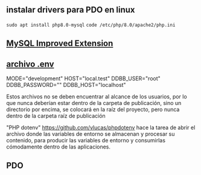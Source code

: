 
## instalar drivers para PDO en linux
``` sudo apt install php8.0-mysql ```
``` code /etc/php/8.0/apache2/php.ini ```


## [MySQL Improved Extension](https://www.php.net/manual/es/book.mysqli.php)



## [archivo .env](https://desarrolloweb.com/articulos/variables-entorno-php-env.html)
MODE="development"
HOST="local.test"
DDBB_USER="root"
DDBB_PASSWORD=""
DDBB_HOST="localhost"

Estos archivos no se deben encuentrar al alcance de los usuarios, por lo que nunca deberían estar dentro de la carpeta de publicación, sino un directorio por encima, se colocará en la raíz del proyecto, pero nunca dentro de la carpeta raíz de publicación

"PHP dotenv" https://github.com/vlucas/phpdotenv hace la tarea de abrir el archivo donde las variables de entorno se almacenan y procesar su contenido, para producir las variables de entorno y consumirlas cómodamente dentro de las aplicaciones.


## PDO

